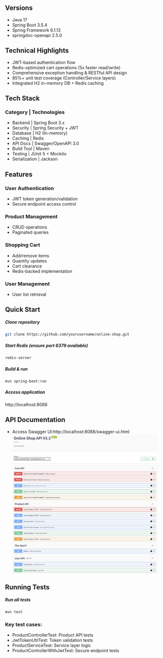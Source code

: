 ## Versions
- Java 17
- Spring Boot 3.5.4
- Spring Framework 6.1.13
- springdoc-openapi 2.5.0


## Technical Highlights
- JWT-based authentication flow
- Redis-optimized cart operations (5x faster read/write)
- Comprehensive exception handling & RESTful API design
- 85%+ unit test coverage (Controller/Service layers)
- Integrated H2 in-memory DB + Redis caching

## Tech Stack
### Category	       |  Technologies
- Backend	       |  Spring Boot 3.x
- Security	       |  Spring Security + JWT
- Database	       |  H2 (In-memory)
- Caching	       |  Redis
- API Docs	       |  Swagger/OpenAPI 3.0
- Build Tool	   |  Maven
- Testing	       |  JUnit 5 + Mockito
- Serialization	   |  Jackson

## Features
### User Authentication
  - JWT token generation/validation
  - Secure endpoint access control
### Product Management
  - CRUD operations
  - Paginated queries
### Shopping Cart
  - Add/remove items
  - Quantity updates
  - Cart clearance
  - Redis-backed implementation
### User Management
  - User list retrieval

## Quick Start
##### Clone repository
````Bash
git clone https://github.com/yourusername/online-shop.git
````
##### Start Redis (ensure port 6379 available)
````Bash
redis-server
````
##### Build & run
````Bash
mvn spring-boot:run
````
##### Access application
http://localhost:8088


## API Documentation
- Access Swagger UI:http://localhost:8088/swagger-ui.html
![img.png](img.png)

## Running Tests
##### Run all tests
````Bash
mvn test
````

### Key test cases:
- ProductControllerTest: Product API tests
- JwtTokenUtilTest: Token validation tests
- ProductServiceTest: Service layer logic
- ProductControllerWithJwtTest: Secure endpoint tests